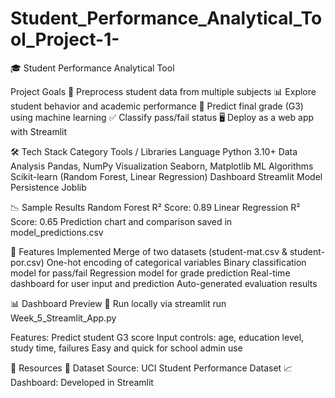 # Student_Performance_Analytical_Tool_Project-1-
 🎓 Student Performance Analytical Tool
 
 Project Goals
🧹 Preprocess student data from multiple subjects
📊 Explore student behavior and academic performance
🧠 Predict final grade (G3) using machine learning
✅ Classify pass/fail status
🖥️ Deploy as a web app with Streamlit

🛠️ Tech Stack
Category	Tools / Libraries
Language	Python 3.10+
Data Analysis	Pandas, NumPy
Visualization	Seaborn, Matplotlib
ML Algorithms	Scikit-learn (Random Forest, Linear Regression)
Dashboard	Streamlit
Model Persistence	Joblib


📉 Sample Results
Random Forest R² Score: 0.89
Linear Regression R² Score: 0.65
Prediction chart and comparison saved in model_predictions.csv

🧪 Features Implemented
Merge of two datasets (student-mat.csv & student-por.csv)
One-hot encoding of categorical variables
Binary classification model for pass/fail
Regression model for grade prediction
Real-time dashboard for user input and prediction
Auto-generated evaluation results

📊 Dashboard Preview
🔗 Run locally via streamlit run Week_5_Streamlit_App.py

Features:
Predict student G3 score
Input controls: age, education level, study time, failures
Easy and quick for school admin use

📂 Resources
📘 Dataset Source: UCI Student Performance Dataset
📈 Dashboard: Developed in Streamlit
